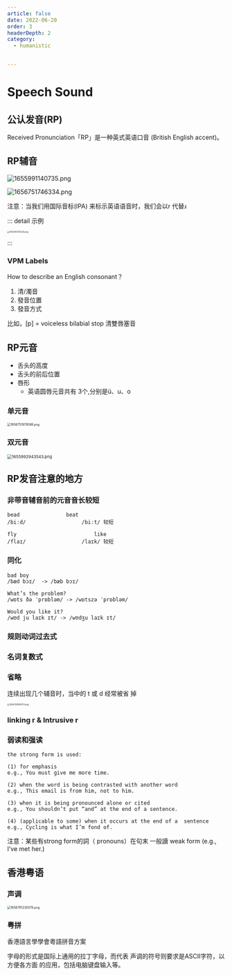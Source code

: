 ```yaml
---
article: false
date: 2022-06-20
order: 3
headerDepth: 2
category:
  - humanistic


---
```


# Speech Sound

## 公认发音(RP)

Received Pronunciation「RP」是一种英式英语口音 (British English accent)。

## RP辅音

![1655991140735.png](https://pic.hanjiaming.com.cn/2022/06/23/666d0795ff859.png)

![1656751746334.png](https://pic.hanjiaming.com.cn/2022/07/02/c4da0bdeaf819.png)

注意：当我们用国际音标(IPA) 来标示英语语音时，我们会以r 代替ɹ

::: detail 示例

<img src="https://pic.hanjiaming.com.cn/2022/06/23/c9c8aa7762984.png" alt="1655991216226.png" style="zoom: 33%;" />

:::

### VPM Labels

How to describe an English consonant？

1. 清/濁音
2. 發音位置
3. 發音方式

比如，[p] = voiceless bilabial stop 清雙唇塞音

## RP元音

- 舌头的高度
- 舌头的前后位置
- 唇形
  - 英语圆唇元音共有 3个,分别是ü、u、o


### 单元音

<img src="https://pic.hanjiaming.com.cn/2022/07/02/349a324dc378a.png" alt="1656751979598.png" style="zoom:50%;" />

### 双元音

<img src="https://pic.hanjiaming.com.cn/2022/06/23/a9049475aa262.png" alt="1655992943543.png" style="zoom: 67%;" />

## RP发音注意的地方

### 非带音辅音前的元音音长较短

```
bead	           beat
/biːd/					/biːt/ 较短

fly							like
/flaɪ/					/laɪk/ 较短
```

### 同化

```
bad boy
/bӕd bɔɪ/  -> /bӕb bɔɪ/

What’s the problem?
/wɒts ðə ˈprɒbləm/ -> /wɒtszə ˈprɒbləm/

Would you like it?
/wʊd ju laɪk ɪt/ -> /wʊdʒu laɪk ɪt/
```

### 规则动词过去式

### 名词复数式

### 省略

连续出现几个辅音时，当中的 t 或 d 经常被省 掉

<img src="https://pic.hanjiaming.com.cn/2022/07/03/0f00471d0515c.png" alt="1656780908701.png" style="zoom:33%;" />

### linking r & Intrusive r

### 弱读和强读

```
the strong form is used:

(1) for emphasis
e.g., You must give me more time.

(2) when the word is being contrasted with another word
e.g., This email is from him, not to him.

(3) when it is being pronounced alone or cited
e.g., You shouldn’t put “and” at the end of a sentence.

(4) (applicable to some) when it occurs at the end of a  sentence
e.g., Cycling is what I’m fond of.
```

注意：某些有strong form的詞（ pronouns）在句末 一般讀 weak form (e.g., I’ve met her.)

## 香港粤语

### 声调

<img src="https://pic.hanjiaming.com.cn/2022/07/03/9007fd2fafffb.png" alt="1656781230078.png" style="zoom:50%;" />

### 粤拼

香港語言學學會粵語拼音方案

字母的形式是国际上通用的拉丁字母，而代表 声调的符号则要求是ASCII字符，以方便各方面 的应用，包括电脑键盘输入等。
